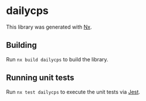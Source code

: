 # dailycps

This library was generated with [Nx](https://nx.dev).

## Building

Run `nx build dailycps` to build the library.

## Running unit tests

Run `nx test dailycps` to execute the unit tests via [Jest](https://jestjs.io).
